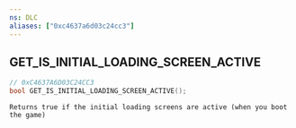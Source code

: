 ```yaml
---
ns: DLC
aliases: ["0xc4637a6d03c24cc3"]
---
```

## GET_IS_INITIAL_LOADING_SCREEN_ACTIVE

```c
// 0xC4637A6D03C24CC3
bool GET_IS_INITIAL_LOADING_SCREEN_ACTIVE();
```

```
Returns true if the initial loading screens are active (when you boot the game)
```
